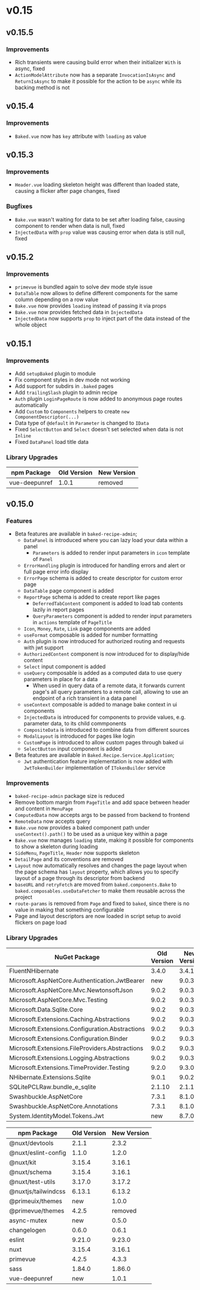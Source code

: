 # v0.15

## v0.15.5

### Improvements

- Rich transients were causing build error when their initializer `With` is
  async, fixed
- `ActionModelAttribute` now has a separate `InvocationIsAsync` and
  `ReturnIsAsync` to make it possible for the action to be `async` while its
  backing method is not

## v0.15.4

### Improvements

- `Baked.vue` now has `key` attribute with `loading` as value

## v0.15.3

### Improvements

- `Header.vue` loading skeleton height was different than loaded state, causing
  a flicker after page changes, fixed

### Bugfixes

- `Bake.vue` wasn't waiting for data to be set after loading false, causing
  component to render when data is null, fixed
- `InjectedData` with `prop` value was causing error when data is still null,
  fixed

## v0.15.2

### Improvements

- `primevue` is bundled again to solve dev mode style issue
- `DataTable` now allows to define different components for the same column
  depending on a row value
- `Bake.vue` now provides `loading` instead of passing it via props
- `Bake.vue` now provides fetched data in `InjectedData`
- `InjectedData` now supports `prop` to inject part of the data instead of the
  whole object

## v0.15.1

### Improvements

- Add `setupBaked` plugin to module
- Fix component styles in dev mode not working
- Add support for subdirs in `.baked` pages
- Add `trailingSlash` plugin to admin recipe
- `Auth` plugin `LoginPageRoute` is now added to anonymous page routes
  automatically
- Add `Custom` to `Components` helpers to create `new ComponentDescriptor(...)`
- Data type of `@default` in `Parameter` is changed to `IData`
- Fixed `SelectButton` and `Select` doesn't set selected when data is not
  `Inline`
- Fixed `DataPanel` load title data

### Library Upgrades

| npm Package   | Old Version | New Version |
| ---           | ---         | ---         |
| vue-deepunref | 1.0.1       | removed     |

## v0.15.0

### Features

- Beta features are available in `baked-recipe-admin`;
  - `DataPanel` is introduced where you can lazy load your data within a panel
    - `Parameters` is added to render input parameters in `icon` template of
      `Panel`
  - `ErrorHandling` plugin is introduced for handling errors and alert or full
    page error info display
  - `ErrorPage` schema is added to create descriptor for custom error page
  - `DataTable` page component is added
  - `ReportPage` schema is added to create report like pages
    - `DeferredTabContent` component is added to load tab contents lazily in
      report pages
    - `QueryParameters` component is added to render input parameters in
      `actions` template of `PageTitle`
  - `Icon`, `Money`, `Rate`, `Link` page components are added
  - `useFormat` composable is added for number formatting
  - `Auth` plugin is now introduced for authorized routing and requests with
    jwt support
  - `AuthorizedContent` component is now introduced for to display/hide
    content
  - `Select` input component is added
  - `useQuery` composable is added as a computed data to use query parameters in
    place for a data
    - When used in query data of a remote data, it forwards current page's all
      query parameters to a remote call, allowing to use an endpoint of a rich
      transient in a data panel
  - `useContext` composable is added to manage bake context in ui components
  - `InjectedData` is introduced for components to provide values, e.g.
    parameter data, to its child commponents
  - `CompositeData` is introduced to combine data from different sources
  - `ModalLayout` is introduced for pages like login
  - `CustomPage` is introduced to allow custom pages through baked ui
  - `SelectButton` input component is added
- Beta features are available in `Baked.Recipe.Service.Application`;
  - `Jwt` authentication feature implementation is now added with
    `JwtTokenBuilder` implementation of `ITokenBuilder` service

### Improvements

- `baked-recipe-admin` package size is reduced
- Remove bottom margin from `PageTitle` and add space between header and content
  in `MenuPage`
- `ComputedData` now accepts args to be passed from backend to frontend
- `RemoteData` now accepts query
- `Bake.vue` now provides a baked component path under `useContext().path()` to
  be used as a unique key within a page
- `Bake.vue` now manages `loading` state, making it possible for components to
  show a skeleton during loading
- `SideMenu`, `PageTitle`, `Header` now supports skeleton
- `DetailPage` and its conventions are removed
- `Layout` now automatically resolves and changes the page layout when the page
  schema has `layout` property, which allows you to specify layout of a page
  through its descriptor from backend
- `baseURL` and `retryFetch` are moved from `baked.components.Bake` to
  `baked.composables.useDataFetcher` to make them reusable across the project
- `route-params` is removed from `Page` and fixed to `baked`, since there is no
  value in making that something configurable
- Page and layout descriptors are now loaded in script setup to avoid flickers
  on page load

### Library Upgrades

| NuGet Package                                   | Old Version | New Version |
| ---                                             | ---         | ---         |
| FluentNHibernate                                | 3.4.0       | 3.4.1       |
| Microsoft.AspNetCore.Authentication.JwtBearer   | new         | 9.0.3       |
| Microsoft.AspNetCore.Mvc.NewtonsoftJson         | 9.0.2       | 9.0.3       |
| Microsoft.AspNetCore.Mvc.Testing                | 9.0.2       | 9.0.3       |
| Microsoft.Data.Sqlite.Core                      | 9.0.2       | 9.0.3       |
| Microsoft.Extensions.Caching.Abstractions       | 9.0.2       | 9.0.3       |
| Microsoft.Extensions.Configuration.Abstractions | 9.0.2       | 9.0.3       |
| Microsoft.Extensions.Configuration.Binder       | 9.0.2       | 9.0.3       |
| Microsoft.Extensions.FileProviders.Abstractions | 9.0.2       | 9.0.3       |
| Microsoft.Extensions.Logging.Abstractions       | 9.0.2       | 9.0.3       |
| Microsoft.Extensions.TimeProvider.Testing       | 9.2.0       | 9.3.0       |
| NHibernate.Extensions.Sqlite                    | 9.0.1       | 9.0.2       |
| SQLitePCLRaw.bundle_e_sqlite                    | 2.1.10      | 2.1.11      |
| Swashbuckle.AspNetCore                          | 7.3.1       | 8.1.0       |
| Swashbuckle.AspNetCore.Annotations              | 7.3.1       | 8.1.0       |
| System.IdentityModel.Tokens.Jwt                 | new         | 8.7.0       |

| npm Package                                   | Old Version | New Version |
| ---                                           | ---         | ---         |
| @nuxt/devtools                                | 2.1.1       | 2.3.2       |
| @nuxt/eslint-config                           | 1.1.0       | 1.2.0       |
| @nuxt/kit                                     | 3.15.4      | 3.16.1      |
| @nuxt/schema                                  | 3.15.4      | 3.16.1      |
| @nuxt/test-utils                              | 3.17.0      | 3.17.2      |
| @nuxtjs/tailwindcss                           | 6.13.1      | 6.13.2      |
| @primeuix/themes                              | new         | 1.0.0       |
| @primevue/themes                              | 4.2.5       | removed     |
| async-mutex                                   | new         | 0.5.0       |
| changelogen                                   | 0.6.0       | 0.6.1       |
| eslint                                        | 9.21.0      | 9.23.0      |
| nuxt                                          | 3.15.4      | 3.16.1      |
| primevue                                      | 4.2.5       | 4.3.3       |
| sass                                          | 1.84.0      | 1.86.0      |
| vue-deepunref                                 | new         | 1.0.1       |
